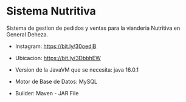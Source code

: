 # Sistema Nutritiva
Sistema de gestion de pedidos y ventas para la vianderia Nutritiva en General Deheza.

* Instagram: https://bit.ly/30oedjB

* Ubicacion: https://bit.ly/3DbbhEW

* Version de la JavaVM que se necesita: java 16.0.1
* Motor de Base de Datos: MySQL
* Builder: Maven - JAR File
